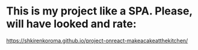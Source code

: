 # This is my project like a SPA. Please, will have looked and rate: 
https://shkirenkoroma.github.io/project-onreact-makeacakeatthekitchen/

